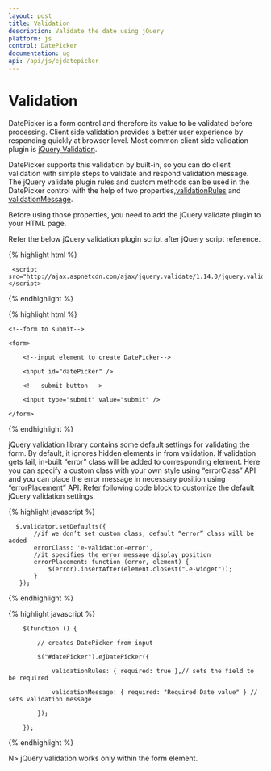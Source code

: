 ```yaml
---
layout: post
title: Validation
description: Validate the date using jQuery
platform: js
control: DatePicker
documentation: ug
api: /api/js/ejdatepicker
---
```

# Validation

DatePicker is a form control and therefore its value to be validated before processing. Client side validation provides a better user experience by responding quickly at browser level. Most common client side validation plugin is [jQuery Validation](https://ajax.aspnetcdn.com/ajax/jquery.validate/1.14.0/jquery.validate.min.js). 

DatePicker supports this validation by built-in, so you can do client validation with simple steps to validate and respond validation message. The jQuery validate plugin rules and custom methods can be used in the DatePicker control with the help of two properties,[validationRules](https://help.syncfusion.com/api/js/ejdatepicker#members:validationrules) and [validationMessage](https://help.syncfusion.com/api/js/ejdatepicker#members:validationmessage). 

Before using those properties, you need to add the jQuery validate plugin to your HTML page.

Refer the below jQuery validation plugin script after jQuery script reference.

{% highlight html %}

     <script src="http://ajax.aspnetcdn.com/ajax/jquery.validate/1.14.0/jquery.validate.min.js"></script>

{% endhighlight %}

{% highlight html %}

    <!--form to submit-->

    <form>

        <!--input element to create DatePicker-->

        <input id="datePicker" />

        <!-- submit button -->

        <input type="submit" value="submit" />

    </form>


{% endhighlight %}

jQuery validation library contains some default settings for validating the form. By default, it ignores hidden elements in from validation. If validation gets fail, in-built “error” class will be added to corresponding element. Here you can specify a custom class with your own style using “errorClass” API and you can place the error message in necessary position using “errorPlacement” API. Refer following code block to customize the default jQuery validation settings.

   {% highlight javascript %}
       
      $.validator.setDefaults({
           //if we don’t set custom class, default “error” class will be added
           errorClass: 'e-validation-error',
           //it specifies the error message display position
           errorPlacement: function (error, element) {
               $(error).insertAfter(element.closest(".e-widget"));
           }
       });

   {% endhighlight %}


{% highlight javascript %}

        $(function () {

            // creates DatePicker from input

            $("#datePicker").ejDatePicker({

                validationRules: { required: true },// sets the field to be required

                validationMessage: { required: "Required Date value" } // sets validation message

            });

        });

{% endhighlight %}

N>  jQuery validation works only within the form element.

